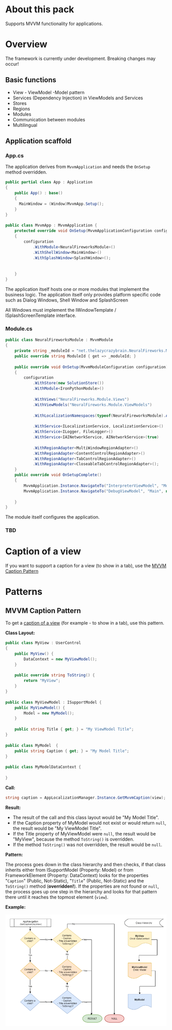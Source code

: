 ﻿# About this pack
Supports MVVM functionality for applications.

# Overview
The framework is currently under development. Breaking changes may occur!

## Basic functions
- View - ViewModel -Model pattern
- Services (Dependency Injection) in ViewModels and Services
- Stores
- Regions
- Modules
- Communication between modules
- Multilingual

## Application scaffold
### App.cs
The application derives from `MvvmApplication` and needs the `OnSetup` method overridden.

```cs
public partial class App : Application
{
    public App() : base()
    {
      MainWindow = (Window)MvvmApp.Setup();
    }
}

public class MvvmApp : MvvmApplication {
    protected override void OnSetup(MvvmApplicationConfiguration configuration)
    {
        configuration
            .WithModule<NeuralFireworksModule>()
            .WithShellWindow<MainWindow>()
            .WithSplashWindow<SplashWindow>();

                
    }
}
```
The application itself hosts one or more modules that implement the business logic. The application itself only provides platform specific code such as Dialog Windows, Shell Window and SplashScreen

All Windows must implement the IWindowTemplate / ISplashScreenTemplate interface.

### Module.cs
```cs
public class NeuralFireworksModule : MvvmModule
{
    private string _moduleId = "net.thelazycrazybrain.NeuralFireworks.Module.NeuralFireworksModule";
    public override string ModuleId { get => _moduleId; }

    public override void OnSetup(MvvmModuleConfiguration configuration)
    {
        configuration
            .WithStore(new SolutionStore())
            .WithModule<IronPythonModule>()

            .WithViews("NeuralFireworks.Module.Views")
            .WithViewModels("NeuralFireworks.Module.ViewModels")

            .WithLocalizationNamespaces(typeof(NeuralFireworksModule).Assembly, new[] { "NeuralFireworks.Module.Localizations" })

            .WithService<ILocalizationService, LocalizationService>()
            .WithService<ILogger, FileLogger>()
            .WithService<IAINetworkService, AINetworkService>(true)

            .WithRegionAdapter<MultiWindowRegionAdapter>()
            .WithRegionAdapter<ContentControlRegionAdapter>()
            .WithRegionAdapter<TabControlRegionAdapter>()
            .WithRegionAdapter<CloseableTabControlRegionAdapter>();
    }
    public override void OnSetupComplete()
    {
        MvvmApplication.Instance.NavigateTo("InterpreterViewModel", "ModalRegion", null, null);
        MvvmApplication.Instance.NavigateTo("DebugViewModel", "Main", null, null);

    }
}
```
The module itself configures the application.

### TBD

# Caption of a view
If you want to support a caption for a view (to show in a tab), use the [MVVM Caption Pattern](#mvvm-caption-pattern)

# Patterns
## MVVM Caption Pattern
To get a [caption of a view](#caption-of-a-view) (for example - to show in a tab), use this pattern.


**Class Layout:**

```csharp
public class MyView : UserControl 
{
    public MyView() {
        DataContext = new MyViewModel();
    }

    public override string ToString() {
        return "MyView";
    }
}

public class MyViewModel : ISupportModel {
    public MyViewModel() {
        Model = new MyModel();
    }

    public string Title { get; } = "My ViewModel Title";
}

public class MyModel  {
    public string Caption { get; } = "My Model Title";
}

public class MyModelDataContext {

}
```

**Call:**

```csharp
string caption = AppLocalizationManager.Instance.GetMvvmCaption(view);
```

**Result:**

- The result of the call and this class layout would be "My Model Title".
- If the Caption property of MyModel would not exist or would return ```null```, the result would be "My ViewModel Title".
- If the Title property of MyViewModel were ```null```, the result would be "MyView", because the method ```ToString()``` is overridden.
- If the method ```ToString()``` was not overridden, the result would be ```null```.


**Pattern:**

The process goes down in the class hierarchy and then checks, if that class inherits either from ISupportModel (Property: Model) or from FrameworkElement (Property: DataContext) looks for the properties "```Caption```" (Public, Not-Static), "```Title```" (Public, Not-Static) and the ```ToString()``` method (**overridden!**).
If the properties are not found or ```null```, the process goes up one step in the hierarchy and looks for that pattern there until it reaches the topmost element (```view```).

**Example:**

![Alt text](MVVM%20Caption%20Pattern%20Example.png)

